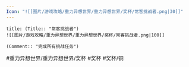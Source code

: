 ```yaml
---
Icon: "![[图片/游戏攻略/重力异想世界/重力异想世界/奖杯/常客挑战者.png|30]]"
---
```

```ad-common-bronze-trophy
title: (Title:: "常客挑战者")
![[图片/游戏攻略/重力异想世界/重力异想世界/奖杯/常客挑战者.png|100]]

(Comment:: "完成所有挑战任务")
```

#重力异想世界/重力异想世界/奖杯 #奖杯 #奖杯/铜
